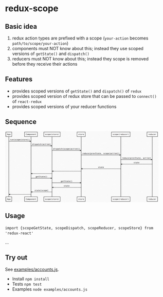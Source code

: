 # redux-scope

## Basic idea

1. redux action types are prefixed with a scope (`your-action` becomes `path/to/scope/your-action`)
2. components must NOT know about this; instead they use scoped versions of `getState()` and `dispatch()`
3. reducers must NOT know about this; instead they scope is removed before they receive their actions

## Features

- provides scoped versions of `getState()` and `dispatch()` of `redux`
- provides scoped version of redux store that can be passed to `connect()` of `react-redux`
- provides scoped versions of your reducer functions

## Sequence

![SEQUENCE](./SEQUENCE.png)

## Usage

`import {scopeGetState, scopeDispatch, scopeReducer, scopeStore} from 'redux-react'`

...

## Try out

See [examples/accounts.js](./examples/accounts.js).

- Install `npm install`
- Tests `npm test`
- Examples `node examples/accounts.js`
